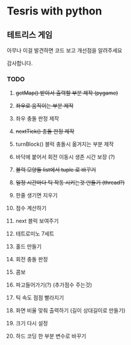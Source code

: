 # Tesris with python

## 테트리스 게임

아무나 이걸 발견하면
코드 보고 개선점을 알려주세요

감사합니다.

### TODO

1. <del>getMap() 받아서 출력할 부분 제작 (pygame)</del>
2. <del>좌우로 움직이는 부분 제작<del/>
3. 좌우 충돌 판정 제작
4. <del>nextTick() 충돌 판정 제작<del>
5. turnBlock() 블럭 충돌시 옮겨지는 부분 제작
6. 바닥에 붙어서 회전 이동시 생존 시간 보장 (?)
7. <del>블럭 모양들 list에서 tuple 로 바꾸기</del>
8. <del>일정 시간마다 틱 작동 시키는것 만들기 (thread?)</del>
9. 한줄 생기면 지우기
10. 점수 계산하기
11. next 블럭 보여주기
12. 테트로미노 7세트
13. 홀드 만들기
14. 회전 충돌 판정
15. 콤보
16. 파고들어가기(?) (추가점수 주는것)
17. 틱 속도 점점 빨라지기
  
1. 화면 비율 맞춰 출력하기 (길이 상대길이로 만들기)
2. 크기 다시 설정
3. 하드 코딩 한 부분 변수로 바꾸기
